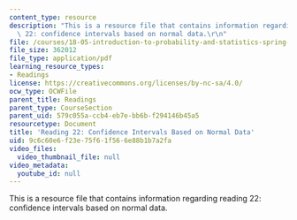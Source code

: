 ```yaml
---
content_type: resource
description: "This is a resource file that contains information regarding reading\
  \ 22: confidence intervals based on normal data.\r\n"
file: /courses/18-05-introduction-to-probability-and-statistics-spring-2014/9c6c60e6f23e75f61f566e88b1b7a2fa_MIT18_05S14_Reading22.pdf
file_size: 362012
file_type: application/pdf
learning_resource_types:
- Readings
license: https://creativecommons.org/licenses/by-nc-sa/4.0/
ocw_type: OCWFile
parent_title: Readings
parent_type: CourseSection
parent_uid: 579c055a-ccb4-eb7e-bb6b-f294146b45a5
resourcetype: Document
title: 'Reading 22: Confidence Intervals Based on Normal Data'
uid: 9c6c60e6-f23e-75f6-1f56-6e88b1b7a2fa
video_files:
  video_thumbnail_file: null
video_metadata:
  youtube_id: null
---
```

This is a resource file that contains information regarding reading 22: confidence intervals based on normal data.
